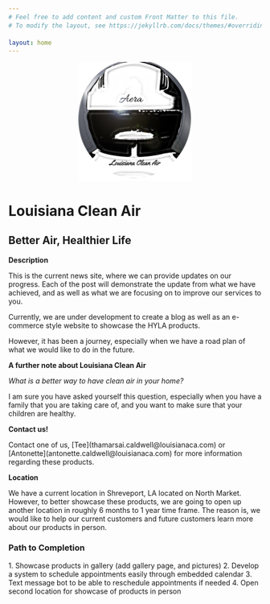 ```yaml
---
# Feel free to add content and custom Front Matter to this file.
# To modify the layout, see https://jekyllrb.com/docs/themes/#overriding-theme-defaults

layout: home
---
```

<center>
  <img src="/assets/img/hyla_logo.jpg" height="45%" width="45%">
</center>

<h1>Louisiana Clean Air</h1>
<h2>Better Air, Healthier Life</h2>

<b>Description</b>

<p>
This is the current news site, where we can provide updates on our progress. Each of the post will demonstrate the update from what we have achieved, and as well as what we are focusing on to improve our services to you.
</p>

<p>
Currently, we are under development to create a blog as well as an e-commerce style website to showcase the HYLA products.
</p>

<p>
However, it has been a journey, especially when we have a road plan of what we would like to do in the future.
</p>

<b>A further note about Louisiana Clean Air</b>
<p>
  <i>What is a better way to have clean air in your home?</i>
</p>
<p>I am sure you have asked yourself this question, especially when you have a family that you are taking care of, and you want to make sure that your children are healthy.
</p>

<b>Contact us!</b>
<p>Contact one of us, [Tee](thamarsai.caldwell@louisianaca.com) or [Antonette](antonette.caldwell@louisianaca.com) for more information regarding these products.</p>


<b>Location</b>
<p>
We have a current location in Shreveport, LA located on North Market. However, to better showcase these products, we are going to open up another location in roughly 6 months to 1 year time frame. The reason is, we would like to help our current customers and future customers learn more about our products in person.
</p>

<h3>Path to Completion</h3>
1. Showcase products in gallery (add gallery page, and pictures)
2. Develop a system to schedule appointments easily through embedded calendar
3. Text message bot to be able to reschedule appointments if needed
4. Open second location for showcase of products in person
